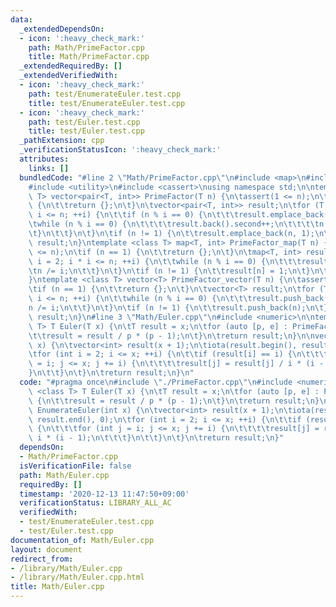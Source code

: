 ```yaml
---
data:
  _extendedDependsOn:
  - icon: ':heavy_check_mark:'
    path: Math/PrimeFactor.cpp
    title: Math/PrimeFactor.cpp
  _extendedRequiredBy: []
  _extendedVerifiedWith:
  - icon: ':heavy_check_mark:'
    path: test/EnumerateEuler.test.cpp
    title: test/EnumerateEuler.test.cpp
  - icon: ':heavy_check_mark:'
    path: test/Euler.test.cpp
    title: test/Euler.test.cpp
  _pathExtension: cpp
  _verificationStatusIcon: ':heavy_check_mark:'
  attributes:
    links: []
  bundledCode: "#line 2 \"Math/PrimeFactor.cpp\"\n#include <map>\n#include <vector>\n\
    #include <utility>\n#include <cassert>\nusing namespace std;\n\ntemplate <class\
    \ T> vector<pair<T, int>> PrimeFactor(T n) {\n\tassert(1 <= n);\n\tif (n == 1)\
    \ {\n\t\treturn {};\n\t}\n\tvector<pair<T, int>> result;\n\tfor (T i = 2; i *\
    \ i <= n; ++i) {\n\t\tif (n % i == 0) {\n\t\t\tresult.emplace_back(i, 0);\n\t\t\
    \twhile (n % i == 0) {\n\t\t\t\tresult.back().second++;\n\t\t\t\tn /= i;\n\t\t\
    \t}\n\t\t}\n\t}\n\tif (n != 1) {\n\t\tresult.emplace_back(n, 1);\n\t}\n\treturn\
    \ result;\n}\ntemplate <class T> map<T, int> PrimeFactor_map(T n) {\n\tassert(1\
    \ <= n);\n\tif (n == 1) {\n\t\treturn {};\n\t}\n\tmap<T, int> result;\n\tfor (T\
    \ i = 2; i * i <= n; ++i) {\n\t\twhile (n % i == 0) {\n\t\t\tresult[i]++;\n\t\t\
    \tn /= i;\n\t\t}\n\t}\n\tif (n != 1) {\n\t\tresult[n] = 1;\n\t}\n\treturn result;\n\
    }\ntemplate <class T> vector<T> PrimeFactor_vector(T n) {\n\tassert(1 <= n);\n\
    \tif (n == 1) {\n\t\treturn {};\n\t}\n\tvector<T> result;\n\tfor (T i = 2; i *\
    \ i <= n; ++i) {\n\t\twhile (n % i == 0) {\n\t\t\tresult.push_back(i);\n\t\t\t\
    n /= i;\n\t\t}\n\t}\n\tif (n != 1) {\n\t\tresult.push_back(n);\n\t}\n\treturn\
    \ result;\n}\n#line 3 \"Math/Euler.cpp\"\n#include <numeric>\n\ntemplate <class\
    \ T> T Euler(T x) {\n\tT result = x;\n\tfor (auto [p, e] : PrimeFactor(x)) {\n\
    \t\tresult = result / p * (p - 1);\n\t}\n\treturn result;\n}\n\nvector<int> EnumerateEuler(int\
    \ x) {\n\tvector<int> result(x + 1);\n\tiota(result.begin(), result.end(), 0);\n\
    \tfor (int i = 2; i <= x; ++i) {\n\t\tif (result[i] == i) {\n\t\t\tfor (int j\
    \ = i; j <= x; j += i) {\n\t\t\t\tresult[j] = result[j] / i * (i - 1);\n\t\t\t\
    }\n\t\t}\n\t}\n\treturn result;\n}\n"
  code: "#pragma once\n#include \"./PrimeFactor.cpp\"\n#include <numeric>\n\ntemplate\
    \ <class T> T Euler(T x) {\n\tT result = x;\n\tfor (auto [p, e] : PrimeFactor(x))\
    \ {\n\t\tresult = result / p * (p - 1);\n\t}\n\treturn result;\n}\n\nvector<int>\
    \ EnumerateEuler(int x) {\n\tvector<int> result(x + 1);\n\tiota(result.begin(),\
    \ result.end(), 0);\n\tfor (int i = 2; i <= x; ++i) {\n\t\tif (result[i] == i)\
    \ {\n\t\t\tfor (int j = i; j <= x; j += i) {\n\t\t\t\tresult[j] = result[j] /\
    \ i * (i - 1);\n\t\t\t}\n\t\t}\n\t}\n\treturn result;\n}"
  dependsOn:
  - Math/PrimeFactor.cpp
  isVerificationFile: false
  path: Math/Euler.cpp
  requiredBy: []
  timestamp: '2020-12-13 11:47:50+09:00'
  verificationStatus: LIBRARY_ALL_AC
  verifiedWith:
  - test/EnumerateEuler.test.cpp
  - test/Euler.test.cpp
documentation_of: Math/Euler.cpp
layout: document
redirect_from:
- /library/Math/Euler.cpp
- /library/Math/Euler.cpp.html
title: Math/Euler.cpp
---
```


